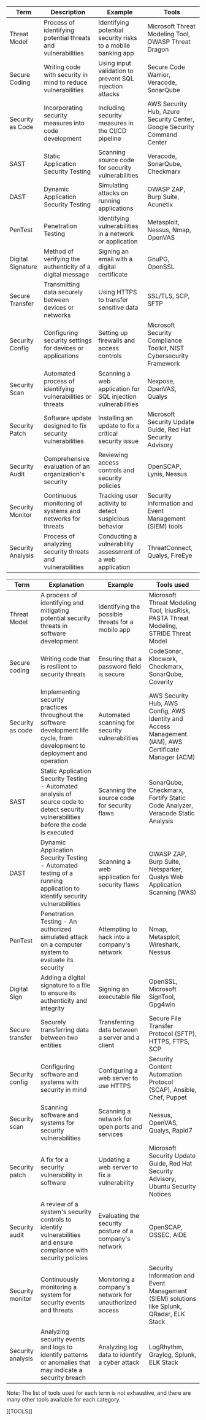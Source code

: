 | Term              | Description                                               | Example                                                 | Tools                                                    |
| ----------------- | --------------------------------------------------------- | ------------------------------------------------------- | -------------------------------------------------------- |
| Threat Model      | Process of identifying potential threats and vulnerabilities | Identifying potential security risks to a mobile banking app | Microsoft Threat Modeling Tool, OWASP Threat Dragon       |
| Secure Coding     | Writing code with security in mind to reduce vulnerabilities | Using input validation to prevent SQL injection attacks   | Secure Code Warrior, Veracode, SonarQube                  |
| Security as Code  | Incorporating security measures into code development       | Including security measures in the CI/CD pipeline          | AWS Security Hub, Azure Security Center, Google Security Command Center |
| SAST              | Static Application Security Testing                         | Scanning source code for security vulnerabilities          | Veracode, SonarQube, Checkmarx                           |
| DAST              | Dynamic Application Security Testing                        | Simulating attacks on running applications                 | OWASP ZAP, Burp Suite, Acunetix                           |
| PenTest           | Penetration Testing                                        | Identifying vulnerabilities in a network or application   | Metasploit, Nessus, Nmap, OpenVAS                         |
| Digital Signature | Method of verifying the authenticity of a digital message  | Signing an email with a digital certificate                | GnuPG, OpenSSL                                           |
| Secure Transfer   | Transmitting data securely between devices or networks     | Using HTTPS to transfer sensitive data                     | SSL/TLS, SCP, SFTP                                       |
| Security Config   | Configuring security settings for devices or applications  | Setting up firewalls and access controls                   | Microsoft Security Compliance Toolkit, NIST Cybersecurity Framework |
| Security Scan     | Automated process of identifying vulnerabilities or threats | Scanning a web application for SQL injection vulnerabilities | Nexpose, OpenVAS, Qualys                                  |
| Security Patch    | Software update designed to fix security vulnerabilities    | Installing an update to fix a critical security issue      | Microsoft Security Update Guide, Red Hat Security Advisory |
| Security Audit    | Comprehensive evaluation of an organization's security      | Reviewing access controls and security policies             | OpenSCAP, Lynis, Nessus                                  |
| Security Monitor  | Continuous monitoring of systems and networks for threats   | Tracking user activity to detect suspicious behavior       | Security Information and Event Management (SIEM) tools    |
| Security Analysis | Process of analyzing security threats and vulnerabilities   | Conducting a vulnerability assessment of a web application | ThreatConnect, Qualys, FireEye                            |


| Term              | Explanation                                                                                                                             | Example                                            | Tools used                                                                                                                                                                                   |
|-------------------|-----------------------------------------------------------------------------------------------------------------------------------------|----------------------------------------------------|----------------------------------------------------------------------------------------------------------------------------------------------------------------------------------------------|
| Threat Model      | A process of identifying and mitigating potential security threats in software development                                              | Identifying the possible threats for a mobile app | Microsoft Threat Modeling Tool, IriusRisk, PASTA Threat Modeling, STRIDE Threat Model                                                                                                      |
| Secure coding     | Writing code that is resilient to security threats                                                                                        | Ensuring that a password field is secure           | CodeSonar, Klocwork, Checkmarx, SonarQube, Coverity                                                                                                                                          |
| Security as code  | Implementing security practices throughout the software development life cycle, from development to deployment and operation             | Automated scanning for security vulnerabilities    | AWS Security Hub, AWS Config, AWS Identity and Access Management (IAM), AWS Certificate Manager (ACM)                                                                                          |
| SAST              | Static Application Security Testing - Automated analysis of source code to detect security vulnerabilities before the code is executed | Scanning the source code for security flaws         | SonarQube, Checkmarx, Fortify Static Code Analyzer, Veracode Static Analysis                                                                                                                 |
| DAST              | Dynamic Application Security Testing - Automated testing of a running application to identify security vulnerabilities                 | Scanning a web application for security flaws        | OWASP ZAP, Burp Suite, Netsparker, Qualys Web Application Scanning (WAS)                                                                                                                     |
| PenTest           | Penetration Testing - An authorized simulated attack on a computer system to evaluate its security                                       | Attempting to hack into a company's network           | Nmap, Metasploit, Wireshark, Nessus                                                                                                                                                          |
| Digital Sign      | Adding a digital signature to a file to ensure its authenticity and integrity                                                            | Signing an executable file                          | OpenSSL, Microsoft SignTool, Gpg4win                                                                                                                                                         |
| Secure transfer   | Securely transferring data between two entities                                                                                            | Transferring data between a server and a client     | Secure File Transfer Protocol (SFTP), HTTPS, FTPS, SCP                                                                                                                                       |
| Security config   | Configuring software and systems with security in mind                                                                                   | Configuring a web server to use HTTPS               | Security Content Automation Protocol (SCAP), Ansible, Chef, Puppet                                                                                                                          |
| Security scan     | Scanning software and systems for security vulnerabilities                                                                               | Scanning a network for open ports and services       | Nessus, OpenVAS, Qualys, Rapid7                                                                                                                                                               |
| Security patch    | A fix for a security vulnerability in software                                                                                            | Updating a web server to fix a vulnerability         | Microsoft Security Update Guide, Red Hat Security Advisory, Ubuntu Security Notices                                                                                                          |
| Security audit    | A review of a system's security controls to identify vulnerabilities and ensure compliance with security policies                           | Evaluating the security posture of a company's network | OpenSCAP, OSSEC, AIDE                                                                                                                                                                       |
| Security monitor  | Continuously monitoring a system for security events and threats                                                                          | Monitoring a company's network for unauthorized access | Security Information and Event Management (SIEM) solutions like Splunk, QRadar, ELK Stack                                                                                                 |
| Security analysis | Analyzing security events and logs to identify patterns or anomalies that may indicate a security breach                                  | Analyzing log data to identify a cyber attack          | LogRhythm, Graylog, Splunk, ELK Stack                                                                                                                                                        |

Note: The list of tools used for each term is not exhaustive, and there are many other tools available for each category.




[[TOOLS]]